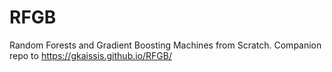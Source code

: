 # RFGB
Random Forests and Gradient Boosting Machines from Scratch. Companion repo to https://gkaissis.github.io/RFGB/
